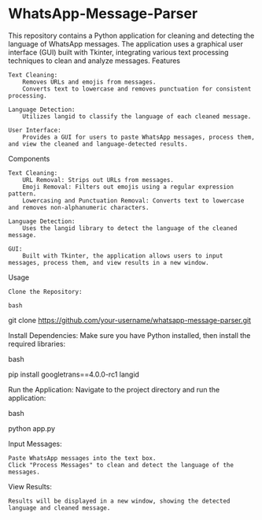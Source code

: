 # WhatsApp-Message-Parser
This repository contains a Python application for cleaning and detecting the language of WhatsApp messages. The application uses a graphical user interface (GUI) built with Tkinter, integrating various text processing techniques to clean and analyze messages.
Features

    Text Cleaning:
        Removes URLs and emojis from messages.
        Converts text to lowercase and removes punctuation for consistent processing.

    Language Detection:
        Utilizes langid to classify the language of each cleaned message.

    User Interface:
        Provides a GUI for users to paste WhatsApp messages, process them, and view the cleaned and language-detected results.

Components

    Text Cleaning:
        URL Removal: Strips out URLs from messages.
        Emoji Removal: Filters out emojis using a regular expression pattern.
        Lowercasing and Punctuation Removal: Converts text to lowercase and removes non-alphanumeric characters.

    Language Detection:
        Uses the langid library to detect the language of the cleaned message.

    GUI:
        Built with Tkinter, the application allows users to input messages, process them, and view results in a new window.

Usage

    Clone the Repository:

    bash

git clone https://github.com/your-username/whatsapp-message-parser.git

Install Dependencies: Make sure you have Python installed, then install the required libraries:

bash

pip install googletrans==4.0.0-rc1 langid

Run the Application: Navigate to the project directory and run the application:

bash

python app.py

Input Messages:

    Paste WhatsApp messages into the text box.
    Click "Process Messages" to clean and detect the language of the messages.

View Results:

    Results will be displayed in a new window, showing the detected language and cleaned message.
